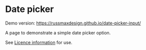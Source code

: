 # Date picker

Demo version: https://russmaxdesign.github.io/date-picker-input/

A page to demonstrate a simple date picker option.

See [Licence information](LICENCE) for use.
